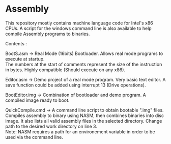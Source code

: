 # Assembly

This repository mostly contains machine language code for Intel's x86 CPUs. 
A script for the windows command line is also available to help compile Assembly programs to binaries.

Contents :  

BootS.asm -> Real Mode (16bits) Bootloader. Allows real mode programs to execute at startup.  
The numbers at the start of comments represent the size of the instruction in bytes. Highly compatible (Should execute on any x86).

Editor.asm -> Demo project of a real mode program. Very basic text editor. A save function could be added using interrupt 13 (Drive operations). 

BootEditor.img -> Combination of bootloader and demo program. A compiled image ready to boot. 

QuickCompile.cmd -> A command line script to obtain bootable ".img" files. Compiles assembly to binary using NASM, then combines binaries into disc image. It also lists all valid assembly files in the selected directory. Change path to the desired work directory on line 3.  
Note: NASM requires a path for an environement variable in order to be used via the command line.
